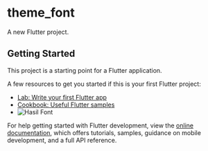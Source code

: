 # theme_font

A new Flutter project.

## Getting Started

This project is a starting point for a Flutter application.

A few resources to get you started if this is your first Flutter project:

- [Lab: Write your first Flutter app](https://docs.flutter.dev/get-started/codelab)
- [Cookbook: Useful Flutter samples](https://docs.flutter.dev/cookbook)
- ![Hasil Font](https://github.com/user-attachments/assets/8e28feda-5e9b-499f-9511-f7de7b62819b)

For help getting started with Flutter development, view the
[online documentation](https://docs.flutter.dev/), which offers tutorials,
samples, guidance on mobile development, and a full API reference.
